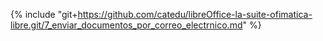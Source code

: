 {% include "git+https://github.com/catedu/libreOffice-la-suite-ofimatica-libre.git/7_enviar_documentos_por_correo_electrnico.md" %}